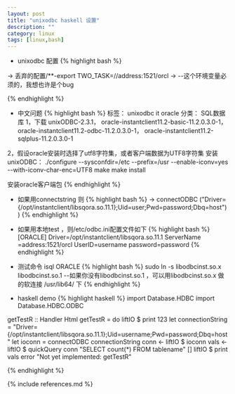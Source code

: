 ```yaml
---
layout: post
title: "unixodbc haskell 设置"
description: ""
category: linux 
tags: [linux,bash]
---
```


* unixodbc 配置
{% highlight bash %}


-> 丢弃的配置/**-export TWO_TASK=//address:1521/orcl
->   --这个环境变量必须的，我想也许是个bug


{% endhighlight %}
* 中文问题
 {% highlight bash %}
标签： unixodbc it oracle	分类： SQL数据库
1，下载
   unixODBC-2.3.1，
   oracle-instantclient11.2-basic-11.2.0.3.0-1，
   oracle-instantclient11.2-odbc-11.2.0.3.0-1，
   oracle-instantclient11.2-sqlplus-11.2.0.3.0-1

2，假设oracle安装时选择了utf8字符集，或者客户端数据为UTF8字符集
   安装unixODBC：
   ./configure --sysconfdir=/etc --prefix=/usr --enable-iconv=yes --with-iconv-char-enc=UTF8
   make
   make install

  安装oracle客户端包
{% endhighlight %}
* 如果用connectstring 则
{% highlight bash %}
-> connectODBC ("Driver={/opt/instantclient/libsqora.so.11.1};Uid=user;Pwd=password;Dbq=host"))
{% endhighlight %}
* 如果用本地test ，则/etc/odbc.ini配置文件如下
{% highlight bash %}
[ORACLE]
Driver=/opt/instantclient/libsqora.so.11.1
ServerName =address:1521/orcl
UserID=username
password=password
{% endhighlight %}

* 测试命令 isql ORACLE
{% highlight bash %}
sudo ln -s libodbcinst.so.x  libodbcinst.so.1
   --如果你没有libodbcinst.so.1 ，可以用libodbcinst.so.x 做的软连接 /usr/lib64/ 下
{% endhighlight %}

* haskell demo
{% highlight haskell %}
import Database.HDBC
import Database.HDBC.ODBC

getTestR :: Handler Html
getTestR = do
    liftIO $ print 123
    let connectionString =
            "Driver={/opt/instantclient/libsqora.so.11.1};Uid=username;Pwd=password;Dbq=host"
    let ioconn = connectODBC connectionString
    conn <- liftIO $ ioconn
    vals <- liftIO $ quickQuery conn "SELECT count(*) FROM tablename" []
    liftIO $ print vals
    error "Not yet implemented: getTestR"

{% endhighlight %}


{% include references.md %}
